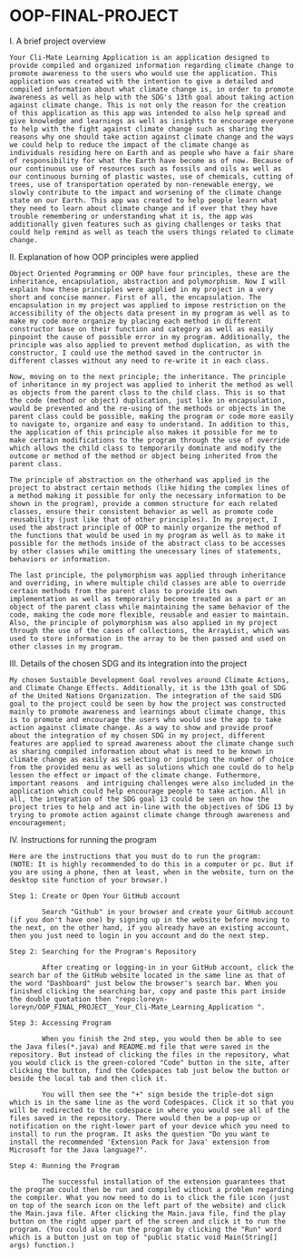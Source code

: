 # OOP-FINAL-PROJECT

I. A brief project overview

    Your Cli-Mate Learning Application is an application designed to provide compiled and organized information regarding climate change to promote awareness to the users who would use the application. This application was created with the intention to give a detailed and compiled information about what climate change is, in order to promote awareness as well as help with the SDG's 13th goal about taking action against climate change. This is not only the reason for the creation of this application as this app was intended to also help spread and give knowledge and learnings as well as insights to encourage everyone to help with the fight against climate change such as sharing the reasons why one should take action against climate change and the ways we could help to reduce the impact of the climate change as individuals residing here on Earth and as people who have a fair share of responsibility for what the Earth have become as of now. Because of our continuous use of resources such as fossils and oils as well as our continuous burning of plastic wastes, use of chemicals, cutting of trees, use of transportation operated by non-renewable energy, we slowly contribute to the impact and worsening of the climate change state on our Earth. This app was created to help people learn what they need to learn about climate change and if ever that they have trouble remembering or understanding what it is, the app was additionally given features such as giving challenges or tasks that could help remind as well as teach the users things related to climate change.

II. Explanation of how OOP principles were applied

    Object Oriented Pogramming or OOP have four principles, these are the inheritance, encapsulation, abstraction and polymorphism. Now I will explain how these principles were applied in my project in a very short and concise manner. First of all, the encapsulation. The encapsulation in my project was applied to impose restriction on the accessibility of the objects data present in my program as well as to make my code more organize by placing each method in different constructor base on their function and category as well as easily pinpoint the cause of possible error in my program. Additionally, the principle was also applied to prevent method duplication, as with the constructor, I could use the method saved in the contructor in different classes without any need to re-write it in each class.
    
    Now, moving on to the next principle; the inheritance. The principle of inheritance in my project was applied to inherit the method as well as objects from the parent class to the child class. This is so that the code (method or object) duplication, just like in encapsulation, would be prevented and the re-using of the methods or objects in the parent class could be possible, making the program or code more easily to navigate to, organize and easy to understand. In addition to this, the application of this principle also makes it possible for me to make certain modifications to the program through the use of override which allows the child class to temporarily dominate and modify the outcome or method of the method or object being inherited from the parent class. 

    The principle of abstraction on the otherhand was applied in the project to abstract certain methods (like hiding the complex lines of a method making it possible for only the necessary information to be shown in the program), provide a common structure for each related classes, ensure their consistent behavior as well as promote code reusability (just like that of other principles). In my project, I used the abstract principle of OOP to mainly organize the method of the functions that would be used in my program as well as to make it possible for the methods inside of the abstract class to be accesses by other classes while omitting the unecessary lines of statements, behaviors or information.

    The last principle, the polymorphism was applied through inheritance and overriding, in where multiple child classes are able to override certain methods from the parent class to provide its own implementation as well as temporarily become treated as a part or an object of the parent class while maintaining the same behavior of the code, making the code more flexible, reusable and easier to maintain. Also, the principle of polymorphism was also applied in my project through the use of the cases of collections, the ArrayList, which was used to store information in the array to be then passed and used on other classes in my program.

III. Details of the chosen SDG and its integration into the project

    My chosen Sustaible Development Goal revolves around Climate Actions, and Climate Change Effects. Additionally, it is the 13th goal of SDG of the United Nations Organization. The integration of the said SDG goal to the project could be seen by how the project was constructed mainly to promote awareness and learnings about climate change, this is to promote and encourage the users who would use the app to take action against climate change. As a way to show and provide proof about the integration of my chosen SDG in my project, different features are applied to spread awareness about the climate change such as sharing compiled information about what is need to be known in climate change as easily as selecting or inputing the number of choice from the provided menu as well as solutions which one could do to help lessen the effect or impact of the climate change. Futhermore, important reasons  and intriguing challenges were also included in the application which could help encourage people to take action. All in all, the integration of the SDG goal 13 could be seen on how the project tries to help and act in-line with the objectives of SDG 13 by trying to promote action against climate change through awareness and encouragement;


IV. Instructions for running the program

    Here are the instructions that you must do to run the program:
    (NOTE: It is highly recommended to do this in a computer or pc. But if you are using a phone, then at least, when in the website, turn on the desktop site function of your browser.)

    Step 1: Create or Open Your GitHub account

            Search "Github" in your browser and create your GitHub account (if you don't have one) by signing up in the website before moving to the next, on the other hand, if you already have an existing account, then you just need to login in you account and do the next step.

    Step 2: Searching for the Program's Repository

            After creating or logging-in in your GitHub account, click the search bar of the GitHub website located in the same line as that of the word "Dashboard" just below the browser's search bar. When you finished clicking the searching bar, copy and paste this part inside the double quotation then "repo:loreyn-loreyn/OOP_FINAL_PROJECT__Your_Cli-Mate_Learning_Application ".
    
    Step 3: Accessing Program

            When you finish the 2nd step, you would then be able to see the Java files(*.java) and README.md file that were saved in the repository. But instead of clicking the files in the repository, what you would click is the green-colored "Code" button in the site, after clicking the button, find the Codespaces tab just below the button or beside the local tab and then click it.
            
            You will then see the "+" sign beside the triple-dot sign which is in the same line as the word Codespaces. Click it so that you will be redirected to the codespace in where you would see all of the files saved in the repository. There would then be a pop-up or notification on the right-lower part of your device which you need to install to run the program. It asks the question "Do you want to install the recommended 'Extension Pack for Java' extension from Microsoft for the Java language?".

    Step 4: Running the Program

            The successful installation of the extension guarantees that the program could then be run and compiled without a problem regarding the compiler. What you now need to do is to click the file icon (just on top of the search icon on the left part of the website) and click the Main.java file. After clicking the Main.java file, find the play button on the right upper part of the screen and click it to run the program. (You could also run the program by clicking the "Run" word which is a button just on top of "public static void Main(String[] args) function.)
